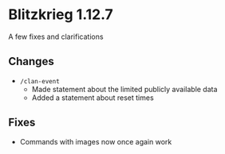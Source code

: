 # Blitzkrieg 1.12.7

A few fixes and clarifications

## Changes

- `/clan-event`
  - Made statement about the limited publicly available data
  - Added a statement about reset times

## Fixes

- Commands with images now once again work
